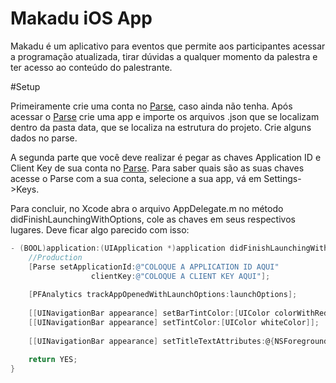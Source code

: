 # Makadu iOS App

Makadu é um aplicativo para eventos que permite aos participantes acessar a programação atualizada, tirar dúvidas a qualquer momento da palestra e ter acesso ao conteúdo do palestrante.

#Setup 

Primeiramente crie uma conta no [Parse](http://parse.com), caso ainda não tenha. Após acessar o [Parse](http://parse.com) crie uma app e importe os arquivos .json que se localizam dentro da pasta data, que se localiza na estrutura do projeto. Crie alguns dados no parse.

A segunda parte que você deve realizar é pegar as chaves Application ID e Client Key de sua conta no [Parse](http://parse.com). Para saber quais são as suas chaves acesse o Parse com a sua conta, selecione a sua app, vá em Settings->Keys.

Para concluir, no Xcode abra o arquivo AppDelegate.m no método didFinishLaunchingWithOptions, cole as chaves em seus respectivos lugares. Deve ficar algo parecido com isso:

```objective-c
- (BOOL)application:(UIApplication *)application didFinishLaunchingWithOptions:(NSDictionary *)launchOptions {
    //Production
    [Parse setApplicationId:@"COLOQUE A APPLICATION ID AQUI"
                  clientKey:@"COLOQUE A CLIENT KEY AQUI"];
    
    [PFAnalytics trackAppOpenedWithLaunchOptions:launchOptions];
    
    [[UINavigationBar appearance] setBarTintColor:[UIColor colorWithRed:(121.0/255.0) green:(175.0/255.0) blue:(168.0/255.0) alpha:1]];
    [[UINavigationBar appearance] setTintColor:[UIColor whiteColor]];
    
    [[UINavigationBar appearance] setTitleTextAttributes:@{NSForegroundColorAttributeName: [UIColor whiteColor]}];
    
    return YES;
}
```




